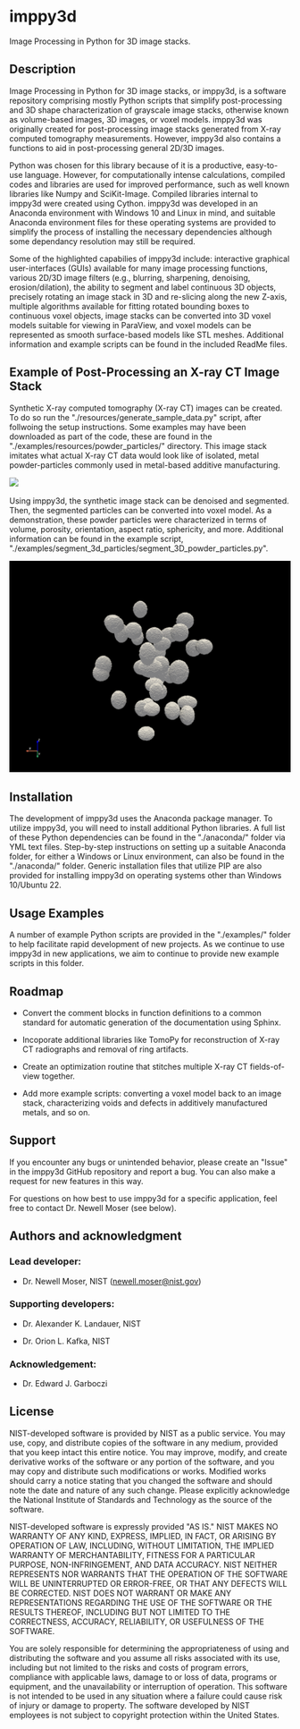 # imppy3d

Image Processing in Python for 3D image stacks.

## Description
Image Processing in Python for 3D image stacks, or imppy3d, is a software
repository comprising mostly Python scripts that simplify post-processing and
3D shape characterization of grayscale image stacks, otherwise known as
volume-based images, 3D images, or voxel models. imppy3d was originally created
for post-processing image stacks generated from X-ray computed tomography
measurements. However, imppy3d also contains a functions to aid in
post-processing general 2D/3D images. 

Python was chosen for this library because of it is a productive, easy-to-use
language. However, for computationally intense calculations, compiled codes and
libraries are used for improved performance, such as well known libraries like
Numpy and SciKit-Image. Compiled libraries internal to imppy3d were created
using Cython. imppy3d was developed in an Anaconda environment with Windows 10
and Linux in mind, and suitable Anaconda environment files for these operating
systems are provided to simplify the process of installing the necessary
dependencies although some dependancy resolution may still be required. 

Some of the highlighted capabilies of imppy3d include: interactive graphical
user-interfaces (GUIs) available for many image processing functions, various
2D/3D image filters (e.g., blurring, sharpening, denoising, erosion/dilation),
the ability to segment and label continuous 3D objects, precisely rotating an
image stack in 3D and re-slicing along the new Z-axis, multiple algorithms
available for fitting rotated bounding boxes to continuous voxel objects, image
stacks can be converted into 3D voxel models suitable for viewing in ParaView,
and voxel models can be represented as smooth surface-based models like STL
meshes. Additional information and example scripts can be found in the included
ReadMe files.

## Example of Post-Processing an X-ray CT Image Stack
Synthetic X-ray computed tomography (X-ray CT) images can be created. To do so
run the "./resources/generate_sample_data.py" script, after follwoing the setup
instructions. Some examples may have been downloaded as part of the code, these
are found in the "./examples/resources/powder_particles/" directory. This image
stack imitates what actual X-ray CT data would look like of isolated, metal
powder-particles commonly used in metal-based additive manufacturing.

![](./readme_pics/synthetic_powder_particles_img_stack.gif)

Using imppy3d, the synthetic image stack can be denoised and segmented. Then,
the segmented particles can be converted into voxel model. As a demonstration,
these powder particles were characterized in terms of volume, porosity,
orientation, aspect ratio, sphericity, and more. Additional information can be
found in the example
script, "./examples/segment_3d_particles/segment_3D_powder_particles.py".

![](./readme_pics/synthetic_powder_particles_voxels.gif)


## Installation
The development of imppy3d uses the Anaconda package manager. To utilize
imppy3d, you will need to install additional Python libraries. A full list of
these Python dependencies can be found in the "./anaconda/" folder via YML text
files. Step-by-step instructions on setting up a suitable Anaconda folder, for
either a Windows or Linux environment, can also be found in the "./anaconda/"
folder. Generic installation files that utilize PIP are also provided for 
installing imppy3d on operating systems other than Windows 10/Ubuntu 22.

## Usage Examples 
A number of example Python scripts are provided in
the "./examples/" folder to help facilitate rapid development of new
projects. As we continue to use imppy3d in new applications, we aim to
continue to provide new example scripts in this folder. 

## Roadmap
* Convert the comment blocks in function definitions to a common standard for 
automatic generation of the documentation using Sphinx.

* Incoporate additional libraries like TomoPy for reconstruction of X-ray CT 
radiographs and removal of ring artifacts.

* Create an optimization routine that stitches multiple X-ray CT fields-of-view
together.

* Add more example scripts: converting a voxel model back to an image stack, 
characterizing voids and defects in additively manufactured metals, and so on.

## Support
If you encounter any bugs or unintended behavior, please create an "Issue" in
the imppy3d GitHub repository and report a bug. You can also make a request for
new features in this way. 

For questions on how best to use imppy3d for a specific application, feel free
to contact Dr. Newell Moser (see below).  

## Authors and acknowledgment

### Lead developer: 
* Dr. Newell Moser, NIST (newell.moser@nist.gov)

### Supporting developers: 
* Dr. Alexander K. Landauer, NIST

* Dr. Orion L. Kafka, NIST

### Acknowledgement:
* Dr. Edward J. Garboczi

## License
NIST-developed software is provided by NIST as a public service. You may
use, copy, and distribute copies of the software in any medium,
provided that you keep intact this entire notice. You may improve,
modify, and create derivative works of the software or any portion of
the software, and you may copy and distribute such modifications or
works. Modified works should carry a notice stating that you changed
the software and should note the date and nature of any such change.
Please explicitly acknowledge the National Institute of Standards and
Technology as the source of the software. 

NIST-developed software is expressly provided "AS IS." NIST MAKES NO
WARRANTY OF ANY KIND, EXPRESS, IMPLIED, IN FACT, OR ARISING BY
OPERATION OF LAW, INCLUDING, WITHOUT LIMITATION, THE IMPLIED WARRANTY
OF MERCHANTABILITY, FITNESS FOR A PARTICULAR PURPOSE, NON-INFRINGEMENT,
AND DATA ACCURACY. NIST NEITHER REPRESENTS NOR WARRANTS THAT THE
OPERATION OF THE SOFTWARE WILL BE UNINTERRUPTED OR ERROR-FREE, OR THAT
ANY DEFECTS WILL BE CORRECTED. NIST DOES NOT WARRANT OR MAKE ANY
REPRESENTATIONS REGARDING THE USE OF THE SOFTWARE OR THE RESULTS
THEREOF, INCLUDING BUT NOT LIMITED TO THE CORRECTNESS, ACCURACY,
RELIABILITY, OR USEFULNESS OF THE SOFTWARE.

You are solely responsible for determining the appropriateness of using
and distributing the software and you assume all risks associated with
its use, including but not limited to the risks and costs of program
errors, compliance with applicable laws, damage to or loss of data,
programs or equipment, and the unavailability or interruption of
operation. This software is not intended to be used in any situation
where a failure could cause risk of injury or damage to property. The
software developed by NIST employees is not subject to copyright
protection within the United States.

